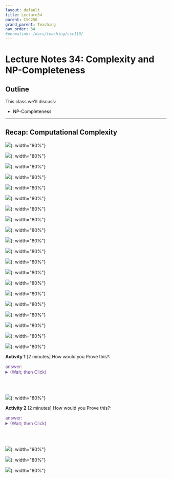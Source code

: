 ```yaml
---
layout: default
title: Lecture34
parent: CSC250
grand_parent: Teaching
nav_order: 34
#permalink: /docs/teaching/csc110/
---  
```


Lecture Notes 34: Complexity and NP-Completeness
==========================================================

  

Outline
-------

This class we'll discuss:

* NP-Completeness

  

* * *


Recap: Computational Complexity
-------------------------------

  
  
![](../../../assets/images/csc250/lecture31/NPC-02.png){: width="80%"}   
  
  
  
![](../../../assets/images/csc250/lecture31/NPC-03.png){: width="80%"}   
  
  
  
![](../../../assets/images/csc250/lecture31/NPC-04.png){: width="80%"}   
  
  
  
![](../../../assets/images/csc250/lecture31/NPC-05.png){: width="80%"}   
  
  
  
![](../../../assets/images/csc250/lecture31/NPC-06.png){: width="80%"}   
  
  
  
![](../../../assets/images/csc250/lecture31/NPC-07.png){: width="80%"}   
  
  
  
![](../../../assets/images/csc250/lecture31/NPC-08.png){: width="80%"}   
  
  
  
![](../../../assets/images/csc250/lecture31/NPC-09.png){: width="80%"}   
  
  
  
![](../../../assets/images/csc250/lecture31/NPC-10.png){: width="80%"}   
  
  
  
![](../../../assets/images/csc250/lecture31/NPC-11.png){: width="80%"}   
  
  
  
![](../../../assets/images/csc250/lecture31/NPC-12.png){: width="80%"}   
  
  
  
![](../../../assets/images/csc250/lecture31/NPC-13.png){: width="80%"}   
  
  
  
![](../../../assets/images/csc250/lecture31/NPC-14.png){: width="80%"}   
  
  
  
![](../../../assets/images/csc250/lecture31/NPC-15.png){: width="80%"}   
  
  
  
![](../../../assets/images/csc250/lecture31/NPC-16.png){: width="80%"}   
  
  
  
![](../../../assets/images/csc250/lecture31/NPC-17.png){: width="80%"}   
  
  
  
![](../../../assets/images/csc250/lecture31/NPC-18.png){: width="80%"}   
  
  
  
![](../../../assets/images/csc250/lecture31/NPC-19.png){: width="80%"}   
  
  
  
![](../../../assets/images/csc250/lecture31/NPC-20.png){: width="80%"}   
  
  
  
![](../../../assets/images/csc250/lecture31/NPC-21.png){: width="80%"}   
  

**Activity 1** \[2 minutes\] How would you Prove this?:  
  
<div class="container mx-lg-5">
  <span style='color:#6f439a'>answer: 
    <details><summary>(Wait; then Click)</summary>
      <p>
To show a language is in NP using a verifier:  

  <ul>
      <li>Specify a certificate that can be used with a verifier to decide the language.  </li>
      <li>Give a verifier that uses that certificate to verify membership in the given language.  </li>
      <li>Prove that the language recognized by the verifier is the given language and that the verifier runs in polynomial time.</li>
  </ul>


<b>Certificate</b>: a graph and a set of k vertices we claim is a cliquebr Verifier: loop over all pairs in the set and check to make sure there’s an edge between them, and if so: ACCEPT - O(k^2) (can’t be bigger than n^2)
      </p>
    </details>
  </span>
</div> 

<br><br>
  
![](../../../assets/images/csc250/lecture31/NPC-22.png){: width="80%"}   
  

**Activity 2** \[2 minutes\] How would you Prove this?: 

<div class="container mx-lg-5">
  <span style='color:#6f439a'>answer: 
    <details><summary>(Wait; then Click)</summary>
      <p>
<b>Nondeterminism</b>: we can try multiple “branches” of computation at once  
  
The trick: each branch can only take polynomial time  
  
Nondeterministically test all subsets of vertices. On each subset:  
loop over all pairs in the (sub)set and check to make sure there’s an edge between them, and if so: ACCEPT - O(n^2)  
if no branch accepts REJECT  
  
  
Guaranteed to halt? YES (there’s nowhere to get stuck)  
  
What would happen if we tried to serialize all the branches?  

  <ul>
      <li>how many possible subsets do we have to check? $2^n$ <-- not polynomial anymore  </li>
      <li>note: this just means that this particular algorithm doesn’t run in polynomial time, but it turns out we haven’t been able to find any polynomial-time deciders for this language</li>
  </ul>
      </p>
    </details>
  </span>
</div> 

<br><br>

  
![](../../../assets/images/csc250/lecture31/NPC-23.png){: width="80%"}   
  
  
  
![](../../../assets/images/csc250/lecture31/NPC-24.png){: width="80%"}   
  
  
  
![](../../../assets/images/csc250/lecture31/NPC-25.png){: width="80%"} 